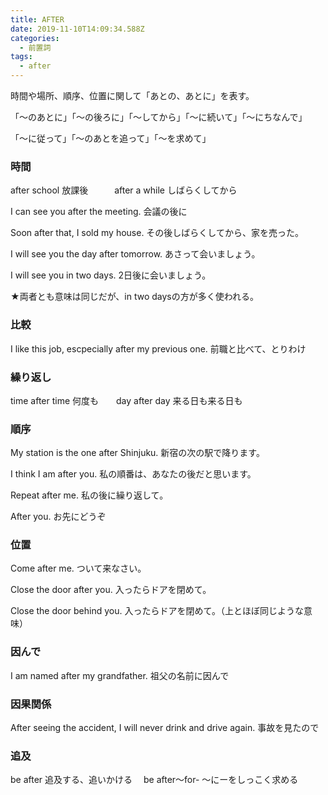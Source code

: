 ```yaml
---
title: AFTER
date: 2019-11-10T14:09:34.588Z
categories:
  - 前置詞
tags:
  - after
---
```

時間や場所、順序、位置に関して「あとの、あとに」を表す。　
 
「～のあとに」「～の後ろに」「～してから」「～に続いて」「～にちなんで」
 
「～に従って」「～のあとを追って」「～を求めて」
 

### 時間
 after school  放課後　　　after a while  しばらくしてから
 
I can see you after the meeting.  会議の後に
 
Soon after that, I sold my house.   その後しばらくしてから、家を売った。
 

I will see you the day after tomorrow. あさって会いましょう。
 
I will see you in two days.  2日後に会いましょう。
 
★両者とも意味は同じだが、in two daysの方が多く使われる。
 
### 比較
 I like this job, escpecially after my previous one.  前職と比べて、とりわけ
 

### 繰り返し
 

time after time 何度も　　day after day 来る日も来る日も　　　
 
### 順序
 

My station is the one after Shinjuku.  新宿の次の駅で降ります。
 
I think I am after you.  私の順番は、あなたの後だと思います。
 
Repeat after me. 私の後に繰り返して。
 
After you.  お先にどうぞ
 

### 位置
 

Come after me.  ついて来なさい。
 
Close the door after you.  入ったらドアを閉めて。
 
Close the door behind you. 入ったらドアを閉めて。（上とほぼ同じような意味）
 

### 因んで
 I am named after my grandfather.  祖父の名前に因んで
 

### 因果関係
 

After seeing the accident, I will never drink and drive again.  事故を見たので
 

### 追及
 

be after 追及する、追いかける　 be after～for- ～にーをしっこく求める
 
